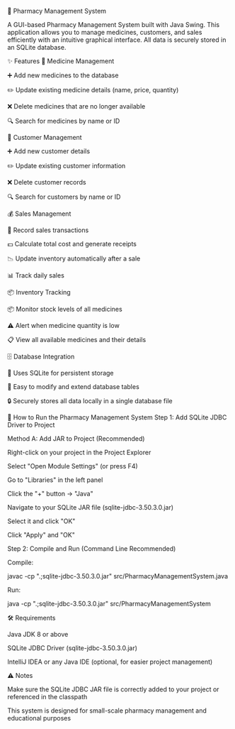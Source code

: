 💊 Pharmacy Management System

A GUI-based Pharmacy Management System built with Java Swing. This application allows you to manage medicines, customers, and sales efficiently with an intuitive graphical interface. All data is securely stored in an SQLite database.

✨ Features
🧾 Medicine Management

➕ Add new medicines to the database

✏️ Update existing medicine details (name, price, quantity)

❌ Delete medicines that are no longer available

🔍 Search for medicines by name or ID

👥 Customer Management

➕ Add new customer details

✏️ Update existing customer information

❌ Delete customer records

🔍 Search for customers by name or ID

💰 Sales Management

🛒 Record sales transactions

💵 Calculate total cost and generate receipts

📉 Update inventory automatically after a sale

📊 Track daily sales

📦 Inventory Tracking

📦 Monitor stock levels of all medicines

⚠️ Alert when medicine quantity is low

📋 View all available medicines and their details

🗄️ Database Integration

💾 Uses SQLite for persistent storage

🔧 Easy to modify and extend database tables

🔒 Securely stores all data locally in a single database file

🚀 How to Run the Pharmacy Management System
Step 1: Add SQLite JDBC Driver to Project

Method A: Add JAR to Project (Recommended)

Right-click on your project in the Project Explorer

Select "Open Module Settings" (or press F4)

Go to "Libraries" in the left panel

Click the "+" button → "Java"

Navigate to your SQLite JAR file (sqlite-jdbc-3.50.3.0.jar)

Select it and click "OK"

Click "Apply" and "OK"

Step 2: Compile and Run (Command Line Recommended)

Compile:

javac -cp ".;sqlite-jdbc-3.50.3.0.jar" src/PharmacyManagementSystem.java


Run:

java -cp ".;sqlite-jdbc-3.50.3.0.jar" src/PharmacyManagementSystem

🛠️ Requirements

Java JDK 8 or above

SQLite JDBC Driver (sqlite-jdbc-3.50.3.0.jar)

IntelliJ IDEA or any Java IDE (optional, for easier project management)

⚠️ Notes

Make sure the SQLite JDBC JAR file is correctly added to your project or referenced in the classpath

This system is designed for small-scale pharmacy management and educational purposes
